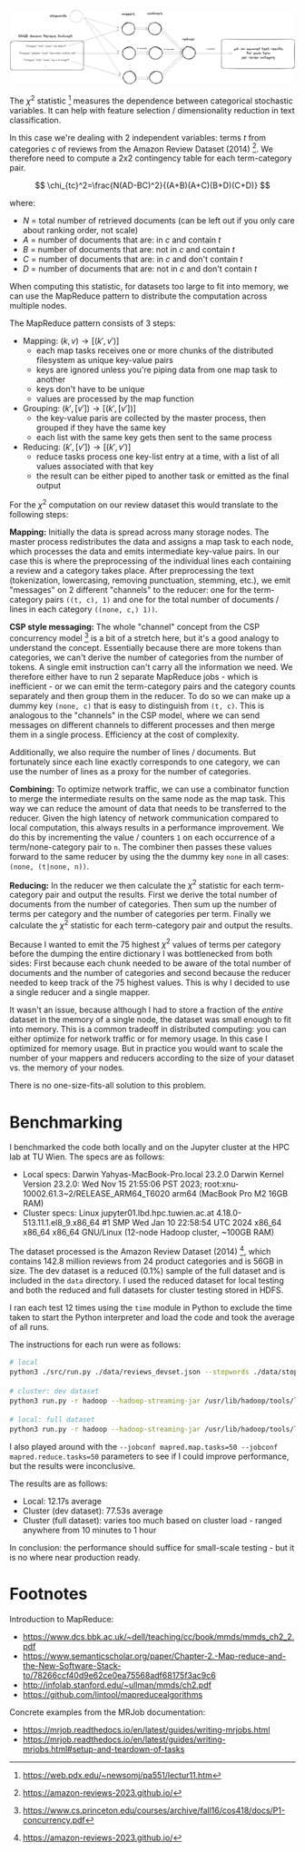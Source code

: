 ![](./assets/white.png)

The $\chi^2$ statistic [^chi] measures the dependence between categorical stochastic variables. It can help with feature selection / dimensionality reduction in text classification.

In this case we're dealing with 2 independent variables: terms $t$ from categories $c$ of reviews from the Amazon Review Dataset (2014) [^amazon]. We therefore need to compute a 2x2 contingency table for each term-category pair.

$$
\chi_{tc}^2=\frac{N(AD-BC)^2}{(A+B)(A+C)(B+D)(C+D)}
$$

where:

-   $N$ = total number of retrieved documents (can be left out if you only care about ranking order, not scale)
-   $A$ = number of documents that are: in $c$ and contain $t$
-   $B$ = number of documents that are: not in $c$ and contain $t$
-   $C$ = number of documents that are: in $c$ and don't contain $t$
-   $D$ = number of documents that are: not in $c$ and don't contain $t$

When computing this statistic, for datasets too large to fit into memory, we can use the MapReduce pattern to distribute the computation across multiple nodes.

The MapReduce pattern consists of 3 steps:

-   Mapping: $(k, v) \rightarrow [(k', v')]$
    -   each map tasks receives one or more chunks of the distributed filesystem as unique key-value pairs
    -   keys are ignored unless you're piping data from one map task to another
    -   keys don't have to be unique
    -   values are processed by the map function
-   Grouping: $(k', [v']) \rightarrow [(k', [v'])]$
    -   the key-value paris are collected by the master process, then grouped if they have the same key
    -   each list with the same key gets then sent to the same process
-   Reducing: $(k', [v']) \rightarrow [(k', v')]$
    -   reduce tasks process one key-list entry at a time, with a list of all values associated with that key
    -   the result can be either piped to another task or emitted as the final output

For the $\chi^2$ computation on our review dataset this would translate to the following steps:

**Mapping:** Initially the data is spread across many storage nodes. The master process redistributes the data and assigns a map task to each node, which processes the data and emits intermediate key-value pairs. In our case this is where the preprocessing of the individual lines each containing a review and a category takes place. After preprocessing the text (tokenization, lowercasing, removing punctuation, stemming, etc.), we emit "messages" on 2 different "channels" to the reducer: one for the term-category pairs `((t, c), 1)` and one for the total number of documents / lines in each category `((none, c,) 1))`.

**CSP style messaging:** The whole "channel" concept from the CSP concurrency model [^go] is a bit of a stretch here, but it's a good analogy to understand the concept. Essentially because there are more tokens than categories, we can't derive the number of categories from the number of tokens. A single emit instruction can't carry all the information we need. We therefore either have to run 2 separate MapReduce jobs - which is inefficient - or we can emit the term-category pairs and the category counts separately and then group them in the reducer. To do so we can make up a dummy key `(none, c)` that is easy to distinguish from `(t, c)`. This is analogous to the "channels" in the CSP model, where we can send messages on different channels to different processes and then merge them in a single process. Efficiency at the cost of complexity.

Additionally, we also require the number of lines / documents. But fortunately since each line exactly corresponds to one category, we can use the number of lines as a proxy for the number of categories. 

**Combining:** To optimize network traffic, we can use a combinator function to merge the intermediate results on the same node as the map task. This way we can reduce the amount of data that needs to be transferred to the reducer. Given the high latency of network communication compared to local computation, this always results in a performance improvement. We do this by incrementing the value / counters `1` on each occurrence of a term/none-category pair to `n`. The combiner then passes these values forward to the same reducer by using the the dummy key `none` in all cases: `(none, (t|none, n))`.

**Reducing:** In the reducer we then calculate the $\chi^2$ statistic for each term-category pair and output the results. First we derive the total number of documents from the number of categories. Then sum up the number of terms per category and the number of categories per term. Finally we calculate the $\chi^2$ statistic for each term-category pair and output the results.

Because I wanted to emit the 75 highest $\chi^2$ values of terms per category before the dumping the entire dictionary I was bottlenecked from both sides: First because each chunk needed to be aware of the total number of documents and the number of categories and second because the reducer needed to keep track of the 75 highest values. This is why I decided to use a single reducer and a single mapper.

It wasn't an issue, because although I had to store a fraction of the _entire_ dataset in the memory of a single node, the dataset was small enough to fit into memory. This is a common tradeoff in distributed computing: you can either optimize for network traffic or for memory usage. In this case I optimized for memory usage. But in practice you would want to scale the number of your mappers and reducers according to the size of your dataset vs. the memory of your nodes.

There is no one-size-fits-all solution to this problem.

# Benchmarking

I benchmarked the code both locally and on the Jupyter cluster at the HPC lab at TU Wien. The specs are as follows:

-   Local specs: Darwin Yahyas-MacBook-Pro.local 23.2.0 Darwin Kernel Version 23.2.0: Wed Nov 15 21:55:06 PST 2023; root:xnu-10002.61.3~2/RELEASE_ARM64_T6020 arm64 (MacBook Pro M2 16GB RAM)
-   Cluster specs: Linux jupyter01.lbd.hpc.tuwien.ac.at 4.18.0-513.11.1.el8_9.x86_64 #1 SMP Wed Jan 10 22:58:54 UTC 2024 x86_64 x86_64 x86_64 GNU/Linux (12-node Hadoop cluster, ~100GB RAM)

The dataset processed is the Amazon Review Dataset (2014) [^Amazon], which contains 142.8 million reviews from 24 product categories and is 56GB in size. The dev dataset is a reduced (0.1%) sample of the full dataset and is included in the `data` directory. I used the reduced dataset for local testing and both the reduced and full datasets for cluster testing stored in HDFS.

I ran each test 12 times using the `time` module in Python to exclude the time taken to start the Python interpreter and load the code and took the average of all runs.

The instructions for each run were as follows:

```bash
# local
python3 ./src/run.py ./data/reviews_devset.json --stopwords ./data/stopwords.txt > output.txt

# cluster: dev dataset
python3 run.py -r hadoop --hadoop-streaming-jar /usr/lib/hadoop/tools/lib/hadoop-streaming-3.3.5.jar hdfs:///user/dic24_shared/amazon-reviews/full/reviews_devset.json --stopwords stopwords.txt > output.txt

# local: full dataset
python3 run.py -r hadoop --hadoop-streaming-jar /usr/lib/hadoop/tools/lib/hadoop-streaming-3.3.5.jar hdfs:///user/dic24_shared/amazon-reviews/full/reviewscombined.json --stopwords stopwords.txt > output.txt
```

I also played around with the `--jobconf mapred.map.tasks=50 --jobconf mapred.reduce.tasks=50` parameters to see if I could improve performance, but the results were inconclusive.

The results are as follows:

-   Local: 12.17s average
-   Cluster (dev dataset): 77.53s average
-   Cluster (full dataset): varies too much based on cluster load - ranged anywhere from 10 minutes to 1 hour

In conclusion: the performance should suffice for small-scale testing - but it is no where near production ready.

# Footnotes

Introduction to MapReduce:

-   https://www.dcs.bbk.ac.uk/~dell/teaching/cc/book/mmds/mmds_ch2_2.pdf
-   https://www.semanticscholar.org/paper/Chapter-2.-Map-reduce-and-the-New-Software-Stack-to/78266ccf40d9e62ce0ea75568adf68175f3ac9c6
-   http://infolab.stanford.edu/~ullman/mmds/ch2.pdf
-   https://github.com/lintool/mapreducealgorithms

Concrete examples from the MRJob documentation:

-   https://mrjob.readthedocs.io/en/latest/guides/writing-mrjobs.html
-   https://mrjob.readthedocs.io/en/latest/guides/writing-mrjobs.html#setup-and-teardown-of-tasks

[^chi]: https://web.pdx.edu/~newsomj/pa551/lectur11.htm
[^amazon]: https://amazon-reviews-2023.github.io/
[^go]: https://www.cs.princeton.edu/courses/archive/fall16/cos418/docs/P1-concurrency.pdf

